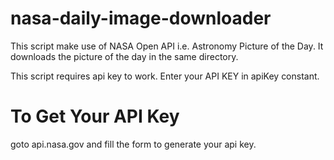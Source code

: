 # nasa-daily-image-downloader
This script make use of NASA Open API i.e. Astronomy Picture of the Day.
It downloads the picture of the day in the same directory.

This script requires api key to work. Enter your API KEY in apiKey constant.

# To Get Your API Key
goto api.nasa.gov and fill the form to generate your api key.
